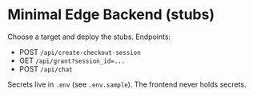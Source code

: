 # Minimal Edge Backend (stubs)

Choose a target and deploy the stubs. Endpoints:
- POST `/api/create-checkout-session`
- GET `/api/grant?session_id=...`
- POST `/api/chat`

Secrets live in `.env` (see `.env.sample`). The frontend never holds secrets.
